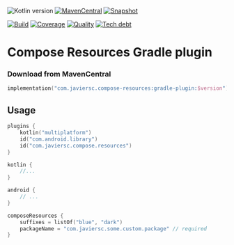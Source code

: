 ![Kotlin version](https://img.shields.io/badge/kotlin-1.7.20-blueviolet?logo=kotlin&logoColor=white)
[![MavenCentral](https://img.shields.io/maven-central/v/com.javiersc.compose/compose-resources?label=MavenCentral)](https://repo1.maven.org/maven2/com/javiersc/compose/compose-resources/)
[![Snapshot](https://img.shields.io/nexus/s/com.javiersc.compose/compose-resources?server=https%3A%2F%2Foss.sonatype.org%2F&label=Snapshot)](https://oss.sonatype.org/content/repositories/snapshots/com/javiersc/compose/compose-resources/)

[![Build](https://img.shields.io/github/workflow/status/JavierSegoviaCordoba/compose-resources-kmp/build-kotlin?label=Build&logo=GitHub)](https://github.com/JavierSegoviaCordoba/compose-resources-kmp/tree/main)
[![Coverage](https://img.shields.io/sonar/coverage/com.javiersc.compose:compose-resources-kmp?label=Coverage&logo=SonarCloud&logoColor=white&server=https%3A%2F%2Fsonarcloud.io)](https://sonarcloud.io/dashboard?id=com.javiersc.compose:compose-resources-kmp)
[![Quality](https://img.shields.io/sonar/quality_gate/com.javiersc.compose:compose-resources-kmp?label=Quality&logo=SonarCloud&logoColor=white&server=https%3A%2F%2Fsonarcloud.io)](https://sonarcloud.io/dashboard?id=com.javiersc.compose:compose-resources-kmp)
[![Tech debt](https://img.shields.io/sonar/tech_debt/com.javiersc.compose:compose-resources-kmp?label=Tech%20debt&logo=SonarCloud&logoColor=white&server=https%3A%2F%2Fsonarcloud.io)](https://sonarcloud.io/dashboard?id=com.javiersc.compose:compose-resources-kmp)

# Compose Resources Gradle plugin

### Download from MavenCentral

```kotlin
implementation("com.javiersc.compose-resources:gradle-plugin:$version")
```

## Usage

```kotlin
plugins {
    kotlin("multiplatform")
    id("com.android.library")
    id("com.javiersc.compose.resources")
}

kotlin {
    //...
}

android {
    // ...
}

composeResources {
    suffixes = listOf("blue", "dark")
    packageName = "com.javiersc.some.custom.package" // required
}
```
